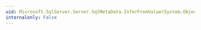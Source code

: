 ```yaml
---
uid: Microsoft.SqlServer.Server.SqlMetaData.InferFromValue(System.Object,System.String)
internalonly: False
---
```

